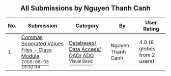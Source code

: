 ﻿<div align="center">

## All Submissions by Nguyen Thanh Canh

</div>

No.  | Submission | Category | By   | User Rating
---- | ---------- | -------- | ---- | -----------
1 | [Commas Seperated Values Files \- Class Module<br /><sup>2005-06-03 15:32:34</sup>](https://github.com/Planet-Source-Code/nguyen-thanh-canh-commas-seperated-values-files-class-module__1-63809) | [Databases/ Data Access/ DAO/ ADO<br /><sup>Visual Basic</sup>](../ByCategory/databases-data-access-dao-ado__1-6.md) | Nguyen Thanh Canh | 4.0 (8 globes from 2 users)
